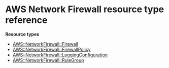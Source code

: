# AWS Network Firewall resource type reference<a name="AWS_NetworkFirewall"></a>

**Resource types**

- [AWS::NetworkFirewall::Firewall](aws-resource-networkfirewall-firewall.md)
- [AWS::NetworkFirewall::FirewallPolicy](aws-resource-networkfirewall-firewallpolicy.md)
- [AWS::NetworkFirewall::LoggingConfiguration](aws-resource-networkfirewall-loggingconfiguration.md)
- [AWS::NetworkFirewall::RuleGroup](aws-resource-networkfirewall-rulegroup.md)
